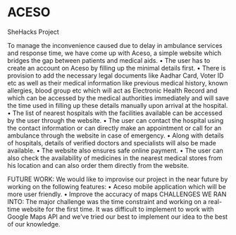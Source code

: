 # ACESO
SheHacks Project


To manage the inconvenience caused due to delay in ambulance services and response time, we have come up with Aceso, a simple website which bridges the gap between patients and medical aids.
•	The user has to create an account on Aceso by filling up the minimal details first.
•	 There is provision to add the necessary legal documents like Aadhar Card, Voter ID etc as well as their medical information like previous medical history, known allergies, blood group etc which will act as Electronic Health Record and which can be accessed by the medical authorities immediately and will save the time used in filling up these details manually upon arrival at the hospital. 
•	The list of nearest hospitals with the facilities available can be accessed by the user through the website. 
•	The user can contact the hospital using the contact information or can directly make an appointment or call for an ambulance through the website in case of emergency. 
•	Along with details of hospitals, details of verified doctors and specialists will also be made available. 
•	The website also ensures safe online payment. 
•	The user can also check the availability of medicines in the nearest medical stores from his location and can also order them directly from the website.

 
FUTURE WORK:
We would like to improvise our project in the near future by working on the following features:
•	Aceso mobile application which will be more user friendly.
•	Improve the accuracy of maps
CHALLENGES WE RAN INTO:
The major challenge was the time constraint and working on a real-time website for the first time. It was difficult to implement to work with Google Maps API and we’ve tried our best to implement our idea to the best of our knowledge.
